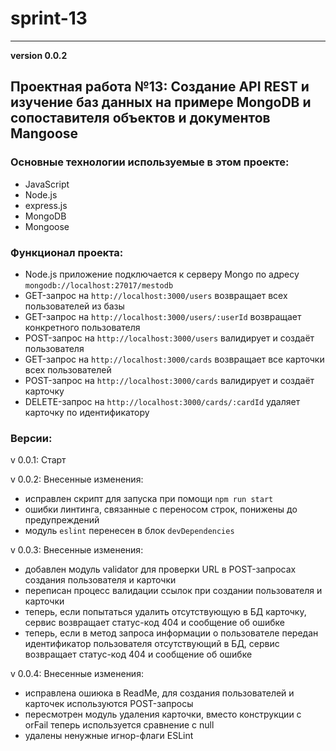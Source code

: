 # sprint-13
______________________
__version 0.0.2__

## Проектная работа №13: Создание API REST и изучение баз данных на примере MongoDB и сопоставителя объектов и документов Mangoose

### Основные технологии используемые в этом проекте:

- JavaScript
- Node.js
- express.js
- MongoDB
- Mongoose

### Функционал проекта:

- Node.js приложение подключается к серверу Mongo по адресу `mongodb://localhost:27017/mestodb`
- GET-запрос на  `http://localhost:3000/users` возвращает всех пользователей из базы
- GET-запрос на `http://localhost:3000/users/:userId` возвращает конкретного пользователя
- POST-запрос на `http://localhost:3000/users` валидирует и создаёт пользователя
- GET-запрос на `http://localhost:3000/cards` возвращает все карточки всех пользователей
- POST-запрос на `http://localhost:3000/cards` валидирует и создаёт карточку
- DELETE-запрос на `http://localhost:3000/cards/:cardId` удаляет карточку по идентификатору

### Версии:

v 0.0.1: Старт

v 0.0.2: Внесенные изменения:

- исправлен скрипт для запуска при помощи `npm run start`
- ошибки линтинга, связанные с переносом строк, понижены до предупреждений
- модуль `eslint` перенесен в блок `devDependencies`

v 0.0.3: Внесенные изменения:

- добавлен модуль validator для проверки URL в POST-запросах создания пользователя и карточки
- переписан процесс валидации ссылок при создании пользователя и карточки
- теперь, если попытаться удалить отсутствующую в БД карточку, сервис возвращает статус-код 404 и сообщение об ошибке
- теперь, если в метод запроса информации о пользователе передан идентификатор пользователя отсутствующий в БД, сервис возвращает статус-код 404 и сообщение об ошибке

v 0.0.4: Внесенные изменения:

- исправлена ошиюка в ReadMe, для создания пользователей и карточек используются POST-запросы
- пересмотрен модуль удаления карточки, вместо конструкции с orFail теперь используется сравнение с null
- удалены ненужные игнор-флаги ESLint
